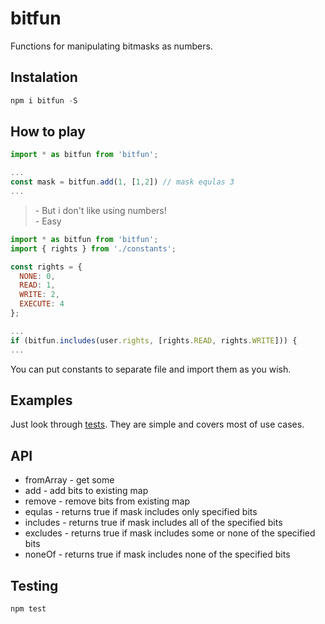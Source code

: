 # bitfun
Functions for manipulating bitmasks as numbers. 

## Instalation

```javascript
npm i bitfun -S
```

## How to play

```javascript
import * as bitfun from 'bitfun';

...
const mask = bitfun.add(1, [1,2]) // mask equlas 3
...
```

> \- But i don't like using numbers!  
> \- Easy

```javascript
import * as bitfun from 'bitfun';
import { rights } from './constants';

const rights = {
  NONE: 0,
  READ: 1,
  WRITE: 2,
  EXECUTE: 4
};

...
if (bitfun.includes(user.rights, [rights.READ, rights.WRITE])) {
...
```
You can put constants to separate file and import them as you wish.

## Examples

Just look through [tests](./index.tests.js). They are simple and covers most of use cases.

## API

* fromArray - get some
* add - add bits to existing map
* remove - remove bits from existing map
* equlas - returns true if mask includes only specified bits
* includes - returns true if mask includes all of the specified bits
* excludes - returns true if mask includes some or none of the specified bits
* noneOf - returns true if mask includes none of the specified bits

## Testing

```javascript
npm test
```
